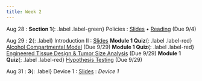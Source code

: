 ```yaml
---
title: Week 2
---
```


Aug 28
: **Section 1**{: .label .label-green} Policies
  : [Slides](https://bcourses.berkeley.edu/courses/1526813/files/folder/Discussions/Week%201?preview=86680614) &#8226; [Reading](https://bcourses.berkeley.edu/courses/1526813/files/folder/Discussions/Week%202?preview=86745202) (Due 9/4)

Aug 29
: **2**{: .label} Introduction II
  : [Slides](https://bcourses.berkeley.edu/courses/1526813/files/folder/Lectures?preview=86689990)
**Module 1 Quiz**{: .label .label-red} [Alcohol Compartmental Model](https://bcourses.berkeley.edu/courses/1526813/assignments/8610388) (Due 9/29)
**Module 1 Quiz**{: .label .label-red} [Engineered Tissue Design & Tumor Size Analysis](https://bcourses.berkeley.edu/courses/1526813/assignments/8610389) (Due 9/29)
**Module 1 Quiz**{: .label .label-red} [Hypothesis Testing](https://bcourses.berkeley.edu/courses/1526813/assignments/8610396) (Due 9/29)

Aug 31
: **3**{: .label} Device 1
  : [Slides](https://bcourses.berkeley.edu/courses/1526813/files/folder/Lectures?preview=86709645)
: _Device 1_
